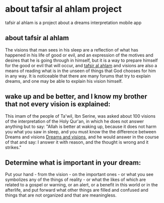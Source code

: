 # about tafsir al ahlam project
tafsir al ahlam is a project about a dreams interpretation mobile app 

## about tafsir al ahlam

The visions that man sees in his sleep are a reflection of what has happened in his life of good or evil, and an expression of the motives and desires that he is going through in himself, but it is a way to prepare himself for the good or evil that will occur, and [tafsir al ahlam](https://www.ahlamtafsir.com/) and visions are also a means of reading what is in the unseen of things that God chooses for him in any way.
It is noticeable that there are many forums that try to explain dreams, and one may be able to explain his vision himself.

## wake up and be better, and I know my brother that not every vision is explained:
This imam of the people of Ta'wil, Ibn Serine, was asked about 100 visions of the interpretation of the Holy Qur'an, in which he does not answer anything but to say: "Allah is better at waking up, because it does not harm you what you saw in sleep, and you must know the the difference between Dreams and visions  [Dreams and visions](https://www.smartbrief.com/original/2019/01/dreams-and-visions-whats-difference), and he would answer in the course of that and say: I answer it with reason, and the thought is wrong and it strikes."


## Determine what is important in your dream:
Put your hand - from the vision - on the important ones - or what you see symbolizes any of the things of reality - or what the likes of which are related to a gospel or warning, or an alert, or a benefit in this world or in the afterlife, and put forward what other things are filled and confused and things that are not organized and that are meaningless.
